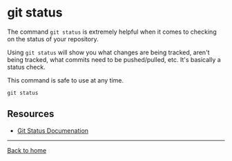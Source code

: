 # git status

The command `git status` is extremely helpful when it comes to checking on the status of your repository. 

Using `git status` will show you what changes are being tracked, aren't being tracked, what commits need to be pushed/pulled, etc. It's basically a status check. 

This command is safe to use at any time.

```
git status
```

## Resources 

- [Git Status Documenation](https://git-scm.com/docs/git-status)

---

[Back to home](..//README.md)